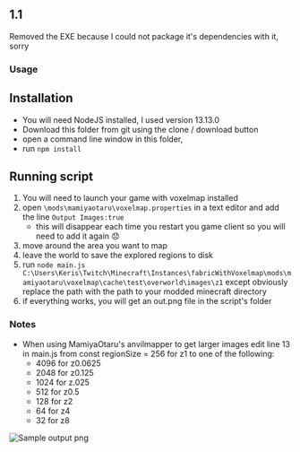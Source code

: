 ## 1.1
Removed the EXE because I could not package it's dependencies with it, sorry

### Usage
## Installation
- You will need NodeJS installed, I used version 13.13.0
- Download this folder from git using the clone / download button
- open a command line window in this folder,
- run `npm install`

## Running script
1. You will need to launch your game with voxelmap installed
1. open `\mods\mamiyaotaru\voxelmap.properties` in a text editor and add the line `Output Images:true`
    * this will disappear each time you restart you game client so you will need to add it again 😞
1. move around the area you want to map
1. leave the world to save the explored regions to disk
1. run `node main.js C:\Users\Keris\Twitch\Minecraft\Instances\fabricWithVoxelmap\mods\mamiyaotaru\voxelmap\cache\test\overworld\images\z1` except obviously replace the path with the path to your modded minecraft directory
1. if everything works, you will get an out.png file in the script's folder

### Notes
- When using MamiyaOtaru's anvilmapper to get larger images edit line 13 in main.js from const regionSize = 256 for z1 to one of the following:
  - 4096 for z0.0625
  - 2048 for z0.125
  - 1024 for z.025
  - 512 for z0.5
  - 128 for z2
  - 64 for z4
  - 32 for z8

![Sample output png](./sampleOutput.png)
